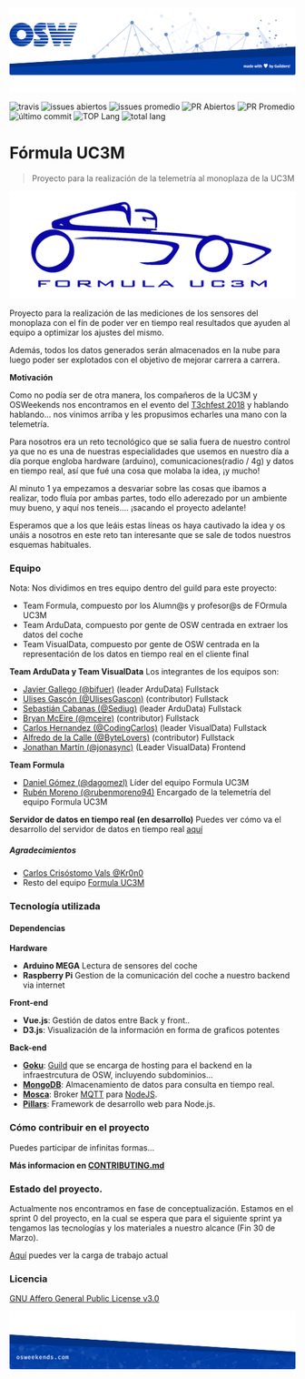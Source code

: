 ![header](.osweekends/img/OSW-project-GitHub-template-header.jpg)

![travis](https://img.shields.io/travis/OSWeekends/formula-uc3m.svg)
![issues abiertos](https://img.shields.io/github/issues/OSWeekends/formula-uc3m.svg)
![issues promedio](https://img.shields.io/issuestats/i/github/OSWeekends/formula-uc3m.svg)
![PR Abiertos](https://img.shields.io/github/issues-pr/OSWeekends/formula-uc3m.svg)
![PR Promedio](https://img.shields.io/issuestats/p/github/OSWeekends/formula-uc3m.svg)
![último commit](https://img.shields.io/github/last-commit/OSWeekends/formula-uc3m/master.svg)
![TOP Lang](https://img.shields.io/github/languages/top/OSWeekends/formula-uc3m.svg)
![total lang](https://img.shields.io/github/languages/count/OSWeekends/formula-uc3m.svg)

# Fórmula UC3M

> Proyecto para la realización de la telemetría al monoplaza de la UC3M

![Logo de {{proyecto}}](.osweekends/img/fuc3m-logo.png)

Proyecto para la realización de las mediciones de los sensores del monoplaza con el fín de poder ver en tiempo real resultados que ayuden al equipo a optimizar los ajustes del mismo.

Además, todos los datos generados serán almacenados en la nube para luego poder ser explotados con el objetivo de mejorar carrera a carrera.

**Motivación**

Como no podía ser de otra manera, los compañeros de la UC3M y OSWeekends nos encontramos en el evento del [T3chfest 2018](https://t3chfest.uc3m.es/2018/) y hablando hablando... nos vinimos arriba y les propusimos echarles una mano con la telemetría.

Para nosotros era un reto tecnológico que se salia fuera de nuestro control ya que no es una de nuestras especialidades que usemos en nuestro día a día porque engloba hardware (arduino), comunicaciones(radio / 4g) y datos en tiempo real, así que fué una cosa que molaba la idea, ¡y mucho!

Al minuto 1 ya empezamos a desvariar sobre las cosas que ibamos a realizar, todo fluía por ambas partes, todo ello aderezado por un ambiente muy bueno, y aquí nos teneis.... ¡sacando el proyecto adelante!

Esperamos que a los que leáis estas líneas os haya cautivado la idea y os unáis a nosotros en este reto tan interesante que se sale de todos nuestros esquemas habituales.

### Equipo

Nota: Nos dividimos en tres equipo dentro del guild para este proyecto:
- Team Formula, compuesto por los Alumn@s y profesor@s de FOrmula UC3M
- Team ArduData, compuesto por gente de OSW centrada en extraer los datos del coche
- Team VisualData, compuesto por gente de OSW centrada en la representación de los datos en tiempo real en el cliente final

**Team ArduData y Team VisualData**
Los integrantes de los equipos son:
 - [Javier Gallego (@bifuer)](https://github.com/bifuer) (leader ArduData) Fullstack
 - [Ulises Gascón (@UlisesGascon)](https://github.com/UlisesGascon) (contributor) Fullstack
 - [Sebastián Cabanas (@Sediug)](https://github.com/Sediug) (leader ArduData) Fullstack
 - [Bryan McEire (@mceire)](https://github.com/mceire) (contributor) Fullstack
 - [Carlos Hernandez (@CodingCarlos)](https://github.com/CodingCarlos) (leader VisualData) Fullstack
 - [Alfredo de la Calle (@ByteLovers)](https://github.com/bytelovers) (contributor) Fullstack
 - [Jonathan Martín (@jonasync)](https://github.com/jonasync) (Leader VisualData) Frontend

**Team Formula**
 - [Daniel Gómez (@dagomezl)](https://github.com/dagomezl) Líder del equipo Formula UC3M
 - [Rubén Moreno (@rubenmoreno94)](https://github.com/rubenmoreno94) Encargado de la telemetría del equipo Formula UC3M

**Servidor de datos en tiempo real (en desarrollo)**
Puedes ver cómo va el desarrollo del servidor de datos en tiempo real [aquí](/server#readme)

##### Agradecimientos
- [Carlos Crisóstomo Vals @Kr0n0](https://github.com/Kr0n0) 
- Resto del equipo [Formula UC3M](http://formulauc3m.com)

### Tecnología utilizada

#### Dependencias

**Hardware**
- **Arduino MEGA** Lectura de sensores del coche
- **Raspberry Pi** Gestion de la comunicación del coche a nuestro backend via internet

**Front-end**
- **Vue.js**: Gestión de datos entre Back y front..
- **D3.js**: Visualización de la información en forma de graficos potentes

**Back-end**
- [**Goku**](http://guilds.osweekends.com/): [Guild](https://github.com/OSWeekends/Guilds) que se encarga de hosting para el backend en la infraestrcutura de OSW, incluyendo subdominios...
- [**MongoDB**](https://www.mongodb.com/es): Almacenamiento de datos para consulta en tiempo real.
- [**Mosca**](https://github.com/mcollina/mosca/wiki): Broker [MQTT](https://geekytheory.com/que-es-mqtt) para [NodeJS](https://nodejs.org/en/).
- [**Pillars**](http://pillarsjs.com/): Framework de desarrollo web para Node.js.

### Cómo contribuir en el proyecto
Puedes participar de infinitas formas...

**Más informacion en [CONTRIBUTING.md](CONTRIBUTING.md)**

### Estado del proyecto.

Actualmente nos encontramos en fase de conceptualización. Estamos en el sprint 0 del proyecto, en la cual se espera que para el siguiente sprint ya tengamos las tecnologías y los materiales a nuestro alcance (Fin 30 de Marzo).

[Aquí](https://github.com/OSWeekends/formula-uc3m/milestone/1) puedes ver la carga de trabajo actual


### Licencia

[GNU Affero General Public License v3.0](https://github.com/OSWeekends/formula-uc3m/blob/master/LICENSE)


![footer](.osweekends/img/OSW-project-GitHub-template-footer.jpg)
